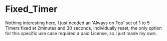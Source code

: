 # Fixed_Timer
Nothing interesting here, I just needed an 'Always on Top' set of 1 to 5 Timers fixed at 2minutes and 30 seconds, individually reset, the only option for this specific use case required a paid License, so I just made my own.
